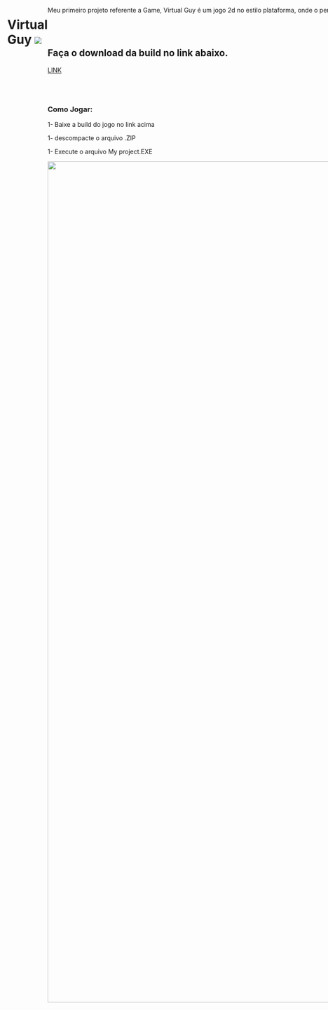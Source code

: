 <div style="display:flex">
<h1>Virtual Guy <img src="https://iili.io/b7ZsZx.png"></h1> 
<div>
<p>Meu primeiro projeto referente a Game, Virtual Guy é um jogo 2d no estilo plataforma, onde o personagem principal precisa coletar o maior número de abacaxi possível <strong>(sua fruta predileta)</strong> e chegar ao seu objeto final!</p>
<br><br>

<h2>Faça o download da build no link abaixo.</h2>
<p><a href="https://drive.google.com/drive/folders/1kb-4xZtYGXSTVjYItnFkCuYDxHRWoJ60?usp=share_link">LINK</a></p>
<br><br>
<h3>Como Jogar:</h3>
<p>1- Baixe a build do jogo no link acima</p>
<p>1- descompacte o arquivo .ZIP</p>
<p>1- Execute o arquivo My project.EXE</p>

<img width="1920px" align="center" src="https://iili.io/b7Dcfp.md.png">


